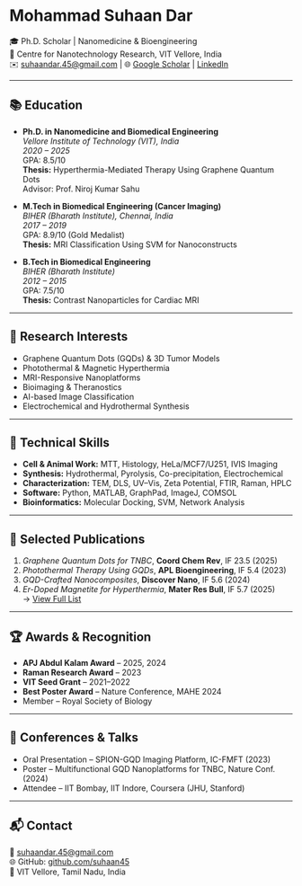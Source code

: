 # Mohammad Suhaan Dar

🎓 Ph.D. Scholar | Nanomedicine & Bioengineering  
📍 Centre for Nanotechnology Research, VIT Vellore, India  
✉️ suhaandar.45@gmail.com | 🌐 [Google Scholar](https://scholar.google.com/citations?user=E1PNoSoAAAAJ&hl=en) | [LinkedIn](https://www.linkedin.com/in/mohammad-suhaan-dar-284809204/)

---

## 📚 Education

- **Ph.D. in Nanomedicine and Biomedical Engineering**  
  *Vellore Institute of Technology (VIT), India*  
  *2020 – 2025*  
  GPA: 8.5/10  
  **Thesis:** Hyperthermia-Mediated Therapy Using Graphene Quantum Dots  
  Advisor: Prof. Niroj Kumar Sahu

- **M.Tech in Biomedical Engineering (Cancer Imaging)**  
  *BIHER (Bharath Institute), Chennai, India*  
  *2017 – 2019*  
  GPA: 8.9/10 (Gold Medalist)  
  **Thesis:** MRI Classification Using SVM for Nanoconstructs

- **B.Tech in Biomedical Engineering**  
  *BIHER (Bharath Institute)*  
  *2012 – 2015*  
  GPA: 7.5/10  
  **Thesis:** Contrast Nanoparticles for Cardiac MRI

---

## 🔬 Research Interests

- Graphene Quantum Dots (GQDs) & 3D Tumor Models  
- Photothermal & Magnetic Hyperthermia  
- MRI-Responsive Nanoplatforms  
- Bioimaging & Theranostics  
- AI-based Image Classification  
- Electrochemical and Hydrothermal Synthesis  

---

## 🧪 Technical Skills

- **Cell & Animal Work:** MTT, Histology, HeLa/MCF7/U251, IVIS Imaging  
- **Synthesis:** Hydrothermal, Pyrolysis, Co-precipitation, Electrochemical  
- **Characterization:** TEM, DLS, UV–Vis, Zeta Potential, FTIR, Raman, HPLC  
- **Software:** Python, MATLAB, GraphPad, ImageJ, COMSOL  
- **Bioinformatics:** Molecular Docking, SVM, Network Analysis

---

## 📄 Selected Publications

1. *Graphene Quantum Dots for TNBC*, **Coord Chem Rev**, IF 23.5 (2025)  
2. *Photothermal Therapy Using GQDs*, **APL Bioengineering**, IF 5.4 (2023)  
3. *GQD-Crafted Nanocomposites*, **Discover Nano**, IF 5.6 (2024)  
4. *Er-Doped Magnetite for Hyperthermia*, **Mater Res Bull**, IF 5.7 (2025)  
→ [View Full List](https://scholar.google.com/citations?user=E1PNoSoAAAAJ)

---

## 🏆 Awards & Recognition

- **APJ Abdul Kalam Award** – 2025, 2024  
- **Raman Research Award** – 2023  
- **VIT Seed Grant** – 2021–2022  
- **Best Poster Award** – Nature Conference, MAHE 2024  
- Member – Royal Society of Biology  

---

## 🎤 Conferences & Talks

- Oral Presentation – SPION-GQD Imaging Platform, IC-FMFT (2023)  
- Poster – Multifunctional GQD Nanoplatforms for TNBC, Nature Conf. (2024)  
- Attendee – IIT Bombay, IIT Indore, Coursera (JHU, Stanford)

---

## 📬 Contact

📧 suhaandar.45@gmail.com  
🌐 GitHub: [github.com/suhaan45](https://github.com/suhaan45)  
📍 VIT Vellore, Tamil Nadu, India  
